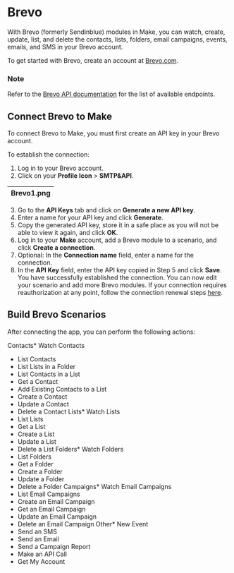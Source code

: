 Brevo
=====

With Brevo (formerly Sendinblue) modules in Make, you can watch, create, update, list, and delete the contacts, lists, folders, email campaigns, events, emails, and SMS in your Brevo account.

To get started with Brevo, create an account at [Brevo.com](https://onboarding.brevo.com/account/register?utm_medium=partnership&utm_source=make&utm_campaign=integration).

### Note

Refer to the [Brevo API documentation](https://developers.sendinblue.com/docs) for the list of available endpoints.

Connect Brevo to Make
---------------------

To connect Brevo to Make, you must first create an API key in your Brevo account.

To establish the connection:

1. Log in to your Brevo account.
2. Click on your **Profile Icon** > **SMTP&API**.



| Brevo1.png |
| --- |
3. Go to the **API Keys** tab and click on **Generate a new API key**.
4. Enter a name for your API key and click **Generate**.
5. Copy the generated API key, store it in a safe place as you will not be able to view it again, and click **OK**.
6. Log in to your **Make** account, add a Brevo module to a scenario, and click **Create a connection**.
7. Optional: In the **Connection name** field, enter a name for the connection.
8. In the **API Key** field, enter the API key copied in Step 5 and click **Save**.
You have successfully established the connection. You can now edit your scenario and add more Brevo modules. If your connection requires reauthorization at any point, follow the connection renewal steps [here](./../connections/connecting-to-services.html "Connecting an application").

Build Brevo Scenarios
---------------------

After connecting the app, you can perform the following actions:

Contacts* Watch Contacts
* List Contacts
* List Lists in a Folder
* List Contacts in a List
* Get a Contact
* Add Existing Contacts to a List
* Create a Contact
* Update a Contact
* Delete a Contact
Lists* Watch Lists
* List Lists
* Get a List
* Create a List
* Update a List
* Delete a List
Folders* Watch Folders
* List Folders
* Get a Folder
* Create a Folder
* Update a Folder
* Delete a Folder
Campaigns* Watch Email Campaigns
* List Email Campaigns
* Create an Email Campaign
* Get an Email Campaign
* Update an Email Campaign
* Delete an Email Campaign
Other* New Event
* Send an SMS
* Send an Email
* Send a Campaign Report
* Make an API Call
* Get My Account
